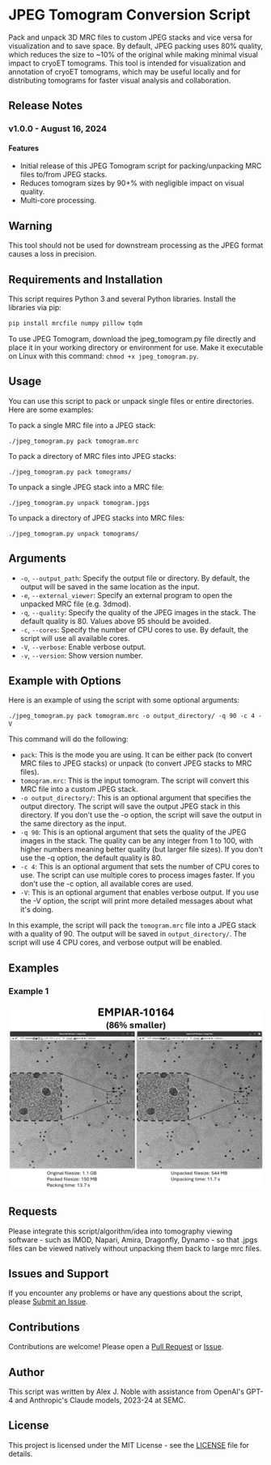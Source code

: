# JPEG Tomogram Conversion Script

Pack and unpack 3D MRC files to custom JPEG stacks and vice versa for visualization and to save space. By default, JPEG packing uses 80% quality, which reduces the size to ~10% of the original while making minimal visual impact to cryoET tomograms. This tool is intended for visualization and annotation of cryoET tomograms, which may be useful locally and for distributing tomograms for faster visual analysis and collaboration.

## Release Notes

### v1.0.0 - August 16, 2024

#### Features

- Initial release of this JPEG Tomogram script for packing/unpacking MRC files to/from JPEG stacks.
- Reduces tomogram sizes by 90+% with negligible impact on visual quality.
- Multi-core processing.

## Warning

This tool should not be used for downstream processing as the JPEG format causes a loss in precision.

## Requirements and Installation

This script requires Python 3 and several Python libraries. Install the libraries via pip:

```bash
pip install mrcfile numpy pillow tqdm
```

To use JPEG Tomogram, download the jpeg_tomogram.py file directly and place it in your working directory or environment for use. Make it executable on Linux with this command: `chmod +x jpeg_tomogram.py`.

## Usage

You can use this script to pack or unpack single files or entire directories. Here are some examples:

To pack a single MRC file into a JPEG stack:
```
./jpeg_tomogram.py pack tomogram.mrc
```

To pack a directory of MRC files into JPEG stacks:
```
./jpeg_tomogram.py pack tomograms/
```

To unpack a single JPEG stack into a MRC file:
```
./jpeg_tomogram.py unpack tomogram.jpgs
```

To unpack a directory of JPEG stacks into MRC files:
```
./jpeg_tomogram.py unpack tomograms/
```

## Arguments

- `-o`, `--output_path`: Specify the output file or directory. By default, the output will be saved in the same location as the input.
- `-e`, `--external_viewer`: Specify an external program to open the unpacked MRC file (e.g. 3dmod).
- `-q`, `--quality`: Specify the quality of the JPEG images in the stack. The default quality is 80. Values above 95 should be avoided.
- `-c`, `--cores`: Specify the number of CPU cores to use. By default, the script will use all available cores.
- `-V`, `--verbose`: Enable verbose output.
- `-v`, `--version`: Show version number.

## Example with Options

Here is an example of using the script with some optional arguments:

```
./jpeg_tomogram.py pack tomogram.mrc -o output_directory/ -q 90 -c 4 -V
```

This command will do the following:

- `pack`: This is the mode you are using. It can be either pack (to convert MRC files to JPEG stacks) or unpack (to convert JPEG stacks to MRC files).
- `tomogram.mrc`: This is the input tomogram. The script will convert this MRC file into a custom JPEG stack.
- `-o output_directory/`: This is an optional argument that specifies the output directory. The script will save the output JPEG stack in this directory. If you don't use the -o option, the script will save the output in the same directory as the input.
- `-q 90`: This is an optional argument that sets the quality of the JPEG images in the stack. The quality can be any integer from 1 to 100, with higher numbers meaning better quality (but larger file sizes). If you don't use the -q option, the default quality is 80.
- `-c 4`: This is an optional argument that sets the number of CPU cores to use. The script can use multiple cores to process images faster. If you don't use the -c option, all available cores are used.
- `-V`: This is an optional argument that enables verbose output. If you use the -V option, the script will print more detailed messages about what it's doing.

In this example, the script will pack the `tomogram.mrc` file into a JPEG stack with a quality of 90. The output will be saved in `output_directory/`. The script will use 4 CPU cores, and verbose output will be enabled.

## Examples

### Example 1
![Example 1](example_images/JPEG_tomogram_example1.png)

## Requests

Please integrate this script/algorithm/idea into tomography viewing software - such as IMOD, Napari, Amira, Dragonfly, Dynamo - so that .jpgs files can be viewed natively without unpacking them back to large mrc files.

## Issues and Support

If you encounter any problems or have any questions about the script, please [Submit an Issue](https://github.com/alexjnoble/jpeg_tomogram/issues).

## Contributions

Contributions are welcome! Please open a [Pull Request](https://github.com/alexjnoble/jpeg_tomogram/pulls) or [Issue](https://github.com/alexjnoble/jpeg_tomogram/issues).

## Author

This script was written by Alex J. Noble with assistance from OpenAI's GPT-4 and Anthropic's Claude models, 2023-24 at SEMC.

## License

This project is licensed under the MIT License - see the [LICENSE](LICENSE) file for details.
